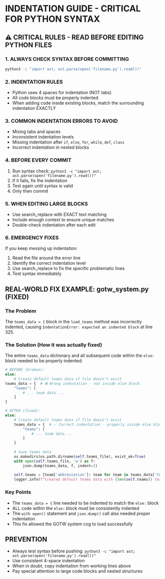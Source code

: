 # INDENTATION GUIDE - CRITICAL FOR PYTHON SYNTAX

## ⚠️ CRITICAL RULES - READ BEFORE EDITING PYTHON FILES

### 1. ALWAYS CHECK SYNTAX BEFORE COMMITTING
```bash
python3 -c "import ast; ast.parse(open('filename.py').read())"
```

### 2. INDENTATION RULES
- Python uses 4 spaces for indentation (NOT tabs)
- All code blocks must be properly indented
- When adding code inside existing blocks, match the surrounding indentation EXACTLY

### 3. COMMON INDENTATION ERRORS TO AVOID
- Mixing tabs and spaces
- Inconsistent indentation levels
- Missing indentation after `if`, `else`, `for`, `while`, `def`, `class`
- Incorrect indentation in nested blocks

### 4. BEFORE EVERY COMMIT
1. Run syntax check: `python3 -c "import ast; ast.parse(open('filename.py').read())"`
2. If it fails, fix the indentation
3. Test again until syntax is valid
4. Only then commit

### 5. WHEN EDITING LARGE BLOCKS
- Use search_replace with EXACT text matching
- Include enough context to ensure unique matches
- Double-check indentation after each edit

### 6. EMERGENCY FIXES
If you keep messing up indentation:
1. Read the file around the error line
2. Identify the correct indentation level
3. Use search_replace to fix the specific problematic lines
4. Test syntax immediately

## REAL-WORLD FIX EXAMPLE: gotw_system.py (FIXED)

### The Problem
The `teams_data = {` block in the `load_teams` method was incorrectly indented, causing `IndentationError: expected an indented block` at line 325.

### The Solution (How it was actually fixed)
The entire `teams_data` dictionary and all subsequent code within the `else:` block needed to be properly indented:

```python
# BEFORE (broken):
else:
    # Create default teams data if file doesn't exist
teams_data = {  # ❌ Wrong indentation - not inside else block
    "teams": [
        # ... team data ...
    ]
}

# AFTER (fixed):
else:
    # Create default teams data if file doesn't exist
    teams_data = {  # ✅ Correct indentation - properly inside else block
        "teams": [
            # ... team data ...
        ]
    }
    
    # Save teams data
    os.makedirs(os.path.dirname(self.teams_file), exist_ok=True)
    with open(self.teams_file, 'w') as f:
        json.dump(teams_data, f, indent=2)
    
    self.teams = {team['abbreviation']: team for team in teams_data['teams']}
    logger.info(f"Created default teams data with {len(self.teams)} teams")
```

### Key Points
- The `teams_data = {` line needed to be indented to match the `else:` block
- ALL code within the `else:` block must be consistently indented
- The `with open()` statement and `json.dump()` call also needed proper indentation
- This fix allowed the GOTW system cog to load successfully

## PREVENTION
- Always test syntax before pushing: `python3 -c "import ast; ast.parse(open('filename.py').read())"`
- Use consistent 4-space indentation
- When in doubt, copy indentation from working lines above
- Pay special attention to large code blocks and nested structures
